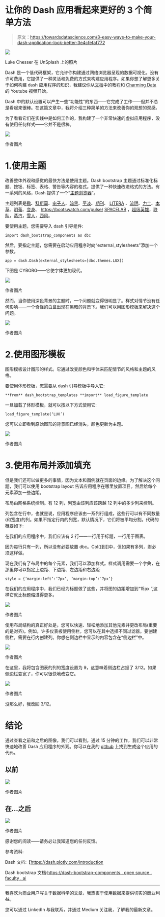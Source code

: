 # 让你的 Dash 应用看起来更好的 3 个简单方法

> 原文：<https://towardsdatascience.com/3-easy-ways-to-make-your-dash-application-look-better-3e4cfefaf772>

![](img/0a12a60c6c171dd0a5bbfcf85d695e6f.png)

Luke Chesser 在 UnSplash 上的照片

Dash 是一个低代码框架，它允许你构建通过网络浏览器呈现的数据可视化。没有许可费用，它提供了一种灵活和免费的方式来构建应用程序。如果你想了解更多关于如何构建 dash 应用程序的知识，我建议你从[文档](https://dash.plotly.com/installation)中的教程和 [Charming Data](https://www.youtube.com/c/CharmingData/playlists) 的 Youtube 视频开始。

Dash 中的默认设置可以产生一些“功能性”的东西——它完成了工作——但并不总是看起来很棒。在这篇文章中，我将介绍三种简单的方法来改善你的观想的观感。

为了看看它们在实践中是如何工作的，我构建了一个非常快速的虚拟应用程序，没有使用任何样式——它并不是很棒。

![](img/f515b37991e698fafeedd97c2aee31cd.png)

作者图片

# 1.使用主题

改善整体外观和感觉的最快方法是使用主题。Dash bootstrap 主题通过标准化标题、按钮、标签、表格、警告等内容的格式，提供了一种快速改进格式的方法。有一系列的风格，Dash 提供了一个“[主题浏览器](https://dash-bootstrap-components.opensource.faculty.ai/docs/themes/explorer/)”。

主题列表是[鹂](https://bootswatch.com/cerulean/)、[科斯莫](https://bootswatch.com/cosmo/)、[电子人](https://bootswatch.com/cyborg/)、[暗黑](https://bootswatch.com/darkly/)、[平淡](https://bootswatch.com/flatly/)、[期刊](https://bootswatch.com/journal/)、 [LITERA](https://bootswatch.com/litera/) 、[流明](https://bootswatch.com/lumen/)、[力士](https://bootswatch.com/lux/)、[本草](https://bootswatch.com/materia/)、[明蒂](https://bootswatch.com/minty/)、[变身](https://bootswatch.com/morph/)、 <https://bootswatch.com/pulse/> [SPACELAB](https://bootswatch.com/spacelab/) ，[超级英雄](https://bootswatch.com/superhero/)，[联队](https://bootswatch.com/united/)，[蒸汽](https://bootswatch.com/vapor/)，[雪人](https://bootswatch.com/yeti/)，[西风](https://bootswatch.com/zephyr/)。

要使用主题，您需要导入 dash 引导组件:

```
import dash_bootstrap_components as dbc
```

然后，要指定主题，您需要在启动应用程序时向“external_stylesheets”添加一个参数。

```
app = dash.Dash(external_stylesheets=[dbc.themes.LUX])
```

下图是 CYBORG——它使字体更加现代。

![](img/861880498062059d178381ae6c3862c2.png)

作者图片

然而，当你使用深色背景的主题时，一个问题就变得很明显了。样式对情节没有任何影响——一个奇怪的白盒出现在黑暗的背景下。我们可以用图形模板来解决这个问题。

![](img/41fc23a7fad167ff6ac24cfae3b82ada.png)

作者图片

# 2.使用图形模板

图形模板设计图形的样式。它通过改变颜色和字体来匹配情节的风格和主题的风格。

要使用体形模板，您需要从 dash 引导模板中导入它:

```
**from** dash_bootstrap_templates **import** load_figure_template
```

一旦加载了体形模板，就可以按以下方式使用它:

```
load_figure_template(‘LUX’)
```

您可以立即看到原始图形的背景图已经消失，颜色更新为主题。

![](img/1aa6f5675dc85d64638150a009e889ab.png)

作者图片

# 3.使用布局并添加填充

但是我们还可以做更多的事情，因为文本和图例就在页面的边缘。为了解决这个问题，我们可以使用 bootstrap layout 告诉应用程序在哪里放置项目，然后给每个元素添加一些边距。

布局由网格系统控制。有 12 列，列宽由该列应该跨越 12 列中的多少列来控制。

列包含在行中，也就是说，应用程序应该由一系列行组成，这些行可以有不同数量(和宽度)的列。如果不指定行内的列宽，默认情况下，它们将被平均分割。代码的概要如下:

在我们的应用程序中，我们应该有 2 行——一行用于标题，一行用于图表。

因为每行只有一列，所以没有必要放置 dbc。Col()到[]中，但如果有多列，则必须这样做。

现在我们有了布局中的每个元素，我们可以添加样式。样式调用需要一个字典，在那里你可以指定上边距、下边距、左边距和右边距

```
style = {‘margin-left’:’7px’, ‘margin-top’:’7px’}
```

在我们的应用程序中，我们已经为标题做了这些，并将图的边距增加到“15px ”,这样它就比标题缩进得更多。

![](img/9872a79d6732eeba24d53274a24a82c0.png)

作者图片

使用布局结构的真正好处是，您可以快速、轻松地添加其他元素并更改布局(重要的是对齐)。例如，许多仪表板使用侧栏，您可以在其中选择不同过滤器。要创建侧栏，需要在行内创建列。你想在侧边栏中显示的内容包含在“侧边栏”中。

![](img/dd2846a2749429276aaeadf64692e120.png)

作者图片

在这里，我将包含图表的列的宽度设置为 9，这意味着侧边栏占据了 3/12。如果侧边栏变宽了，你可以很快地改变它。

![](img/8b21ae6b715c5195ed506f7bd0e49230.png)

作者图片

没那么好，我改回 3/12。

# 结论

通过查看之前和之后的图像，我们可以看到，通过 15 分钟的工作，我们可以非常快速地改善 Dash 应用程序的外观。你可以在我的 [github](https://github.com/charlotteamy/Dash-visualisation/blob/main/Dash_blog.py) 上找到生成这个应用的代码。

## 以前

![](img/da86ed06e837dbe91e8d87c16dac7a01.png)

作者图片

## 在...之后

![](img/77d42d11e8b1e71bc2466228f499b2e5.png)

作者图片

感谢您的阅读——请务必让我知道您的任何反馈。

参考资料:

Dash 文档:【https://dash.plotly.com/introduction 

Dash bootstrap 文档:[https://dash-bootstrap-components . open source . faculty . ai](https://dash-bootstrap-components.opensource.faculty.ai)

_________

我喜欢为商业用户写关于数据科学的文章，我热衷于使用数据来提供切实的商业利益。

您可以通过 LinkedIn 与我联系，并通过 Medium 关注我，了解我的最新文章。